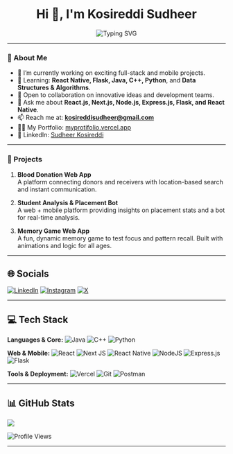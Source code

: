 <h1 align="center">Hi 👋, I'm Kosireddi Sudheer</h1>

<div align="center">
  <img src="https://readme-typing-svg.herokuapp.com?font=Fira+Code&weight=600&pause=100&center=true&vCenter=true&width=435&lines=Full+Stack+Developer;Mobile+App+Developer;React+Native+Enthusiast;Tech+Explorer" alt="Typing SVG" />
</div>

---

### 💫 About Me

- 🔭 I’m currently working on exciting full-stack and mobile projects.
- 🌱 Learning: **React Native, Flask, Java, C++, Python**, and **Data Structures & Algorithms**.
- 👯 Open to collaboration on innovative ideas and development teams.
- 💬 Ask me about **React.js, Next.js, Node.js, Express.js, Flask, and React Native**.
- 📫 Reach me at: **kosireddisudheer@gmail.com**
- 👨‍💻 My Portfolio: [myprotifolio.vercel.app](https://myprotifolio.vercel.app/)
- 📄 LinkedIn: [Sudheer Kosireddi](https://www.linkedin.com/in/sudheer-kosireddi-430729258/)

---

### 🚀 Projects

1. **Blood Donation Web App**  
   A platform connecting donors and receivers with location-based search and instant communication.

2. **Student Analysis & Placement Bot**  
   A web + mobile platform providing insights on placement stats and a bot for real-time analysis.

3. **Memory Game Web App**  
   A fun, dynamic memory game to test focus and pattern recall. Built with animations and logic for all ages.

---

## 🌐 Socials

[![LinkedIn](https://img.shields.io/badge/LinkedIn-%230077B5.svg?logo=linkedin&logoColor=white)](https://www.linkedin.com/in/sudheer-kosireddi-430729258/)
[![Instagram](https://img.shields.io/badge/Instagram-%23E4405F.svg?logo=Instagram&logoColor=white)](https://instagram.com/kosireddisudheer)
[![X](https://img.shields.io/badge/X-black.svg?logo=twitter&logoColor=white)](https://x.com)

---

## 💻 Tech Stack

**Languages & Core:**
![Java](https://img.shields.io/badge/java-%23ED8B00.svg?style=for-the-badge&logo=openjdk&logoColor=white)
![C++](https://img.shields.io/badge/c++-%2300599C.svg?style=for-the-badge&logo=c%2B%2B&logoColor=white)
![Python](https://img.shields.io/badge/python-3670A0?style=for-the-badge&logo=python&logoColor=ffdd54)

**Web & Mobile:**
![React](https://img.shields.io/badge/react-%2320232a.svg?style=for-the-badge&logo=react&logoColor=%2361DAFB)
![Next JS](https://img.shields.io/badge/Next-black?style=for-the-badge&logo=next.js&logoColor=white)
![React Native](https://img.shields.io/badge/react--native-%2320232a.svg?style=for-the-badge&logo=react&logoColor=%2361DAFB)
![NodeJS](https://img.shields.io/badge/node.js-6DA55F?style=for-the-badge&logo=node.js&logoColor=white)
![Express.js](https://img.shields.io/badge/express.js-%23404d59.svg?style=for-the-badge&logo=express&logoColor=white)
![Flask](https://img.shields.io/badge/flask-%23000.svg?style=for-the-badge&logo=flask&logoColor=white)

**Tools & Deployment:**
![Vercel](https://img.shields.io/badge/vercel-%23000000.svg?style=for-the-badge&logo=vercel&logoColor=white)
![Git](https://img.shields.io/badge/git-%23F05033.svg?style=for-the-badge&logo=git&logoColor=white)
![Postman](https://img.shields.io/badge/Postman-FF6C37?style=for-the-badge&logo=postman&logoColor=white)

---

## 📊 GitHub Stats

![](https://github-readme-streak-stats.herokuapp.com/?user=kosireddisudheer&theme=dark&hide_border=false)

![Profile Views](https://komarev.com/ghpvc/?username=kosireddisudheer)

---

